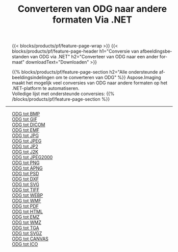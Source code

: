 ﻿---
title: Converteren van ODG naar andere formaten Via .NET 
weight: 3920
url: /nl/net/conversion/from/odg 
lang: nl
langdirlevel: 2
locales: zh-hans,ja,it,ru,de,es,fr,nl,id,lt,pl,pt,vi,tr,ko,zh-hant,ar,hi,th,sv,cs,uk,he
description: Met behulp van Aspose.Imaging kunt u eenvoudig converteren van ODG naar een ander formaat
---

{{< blocks/products/pf/feature-page-wrap >}}
{{< blocks/products/pf/feature-page-header h1="Conversie van afbeeldingsbestanden van ODG via .NET" h2="Converteer van ODG naar een ander formaat" downloadText="Downloaden" >}}


{{% blocks/products/pf/feature-page-section  h2="Alle ondersteunde afbeeldingsindelingen om te converteren van ODG" %}}
Aspose.Imaging maakt het mogelijk veel conversies van ODG naar andere formaten op het .NET-platform te automatiseren.
<br/>
Volledige lijst met ondersteunde conversies:
{{% /blocks/products/pf/feature-page-section %}}
<div class="container-fluid productfamilypage bg-gray">
    <div class="convertypes bg-gray agp-content section">
        <div class="container">
		<hr style="margin-left:-20px;"/>
		<div class="row other-converters">
		    <div class='col-md-2 other-converter remove-lp remove-rp'><a href="/imaging/nl/net/conversion/odg-to-bmp" >ODG tot BMP</a></div><div class='col-md-2 other-converter remove-lp remove-rp'><a href="/imaging/nl/net/conversion/odg-to-gif" >ODG tot GIF</a></div><div class='col-md-2 other-converter remove-lp remove-rp'><a href="/imaging/nl/net/conversion/odg-to-dicom" >ODG tot DICOM</a></div><div class='col-md-2 other-converter remove-lp remove-rp'><a href="/imaging/nl/net/conversion/odg-to-emf" >ODG tot EMF</a></div><div class='col-md-2 other-converter remove-lp remove-rp'><a href="/imaging/nl/net/conversion/odg-to-jpg" >ODG tot JPG</a></div><div class='col-md-2 other-converter remove-lp remove-rp'><a href="/imaging/nl/net/conversion/odg-to-jpeg" >ODG tot JPEG</a></div><div class='col-md-2 other-converter remove-lp remove-rp'><a href="/imaging/nl/net/conversion/odg-to-jp2" >ODG tot JP2</a></div><div class='col-md-2 other-converter remove-lp remove-rp'><a href="/imaging/nl/net/conversion/odg-to-j2k" >ODG tot J2K</a></div><div class='col-md-2 other-converter remove-lp remove-rp'><a href="/imaging/nl/net/conversion/odg-to-jpeg2000" >ODG tot JPEG2000</a></div><div class='col-md-2 other-converter remove-lp remove-rp'><a href="/imaging/nl/net/conversion/odg-to-png" >ODG tot PNG</a></div><div class='col-md-2 other-converter remove-lp remove-rp'><a href="/imaging/nl/net/conversion/odg-to-apng" >ODG tot APNG</a></div><div class='col-md-2 other-converter remove-lp remove-rp'><a href="/imaging/nl/net/conversion/odg-to-psd" >ODG tot PSD</a></div><div class='col-md-2 other-converter remove-lp remove-rp'><a href="/imaging/nl/net/conversion/odg-to-dxf" >ODG tot DXF</a></div><div class='col-md-2 other-converter remove-lp remove-rp'><a href="/imaging/nl/net/conversion/odg-to-svg" >ODG tot SVG</a></div><div class='col-md-2 other-converter remove-lp remove-rp'><a href="/imaging/nl/net/conversion/odg-to-tiff" >ODG tot TIFF</a></div><div class='col-md-2 other-converter remove-lp remove-rp'><a href="/imaging/nl/net/conversion/odg-to-webp" >ODG tot WEBP</a></div><div class='col-md-2 other-converter remove-lp remove-rp'><a href="/imaging/nl/net/conversion/odg-to-wmf" >ODG tot WMF</a></div><div class='col-md-2 other-converter remove-lp remove-rp'><a href="/imaging/nl/net/conversion/odg-to-pdf" >ODG tot PDF</a></div><div class='col-md-2 other-converter remove-lp remove-rp'><a href="/imaging/nl/net/conversion/odg-to-html" >ODG tot HTML</a></div><div class='col-md-2 other-converter remove-lp remove-rp'><a href="/imaging/nl/net/conversion/odg-to-emz" >ODG tot EMZ</a></div><div class='col-md-2 other-converter remove-lp remove-rp'><a href="/imaging/nl/net/conversion/odg-to-wmz" >ODG tot WMZ</a></div><div class='col-md-2 other-converter remove-lp remove-rp'><a href="/imaging/nl/net/conversion/odg-to-tga" >ODG tot TGA</a></div><div class='col-md-2 other-converter remove-lp remove-rp'><a href="/imaging/nl/net/conversion/odg-to-svgz" >ODG tot SVGZ</a></div><div class='col-md-2 other-converter remove-lp remove-rp'><a href="/imaging/nl/net/conversion/odg-to-canvas" >ODG tot CANVAS</a></div><div class='col-md-2 other-converter remove-lp remove-rp'><a href="/imaging/nl/net/conversion/odg-to-ico" >ODG tot ICO</a></div>
                </div>
        </div>
    </div>
</div>
<br/>

